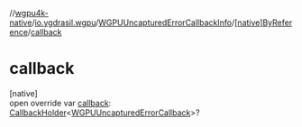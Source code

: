 //[wgpu4k-native](../../../../index.md)/[io.ygdrasil.wgpu](../../index.md)/[WGPUUncapturedErrorCallbackInfo](../index.md)/[[native]ByReference](index.md)/[callback](callback.md)

# callback

[native]\
open override var [callback](callback.md): [CallbackHolder](../../../ffi/-callback-holder/index.md)&lt;[WGPUUncapturedErrorCallback](../../-w-g-p-u-uncaptured-error-callback/index.md)&gt;?
